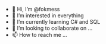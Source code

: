 - 👋 Hi, I’m @fokmess
- 👀 I’m interested in everything
- 🌱 I’m currently learning С# and SQL
- 💞️ I’m looking to collaborate on ...
- 📫 How to reach me ...

<!---
fokmess/fokmess is a ✨ special ✨ repository because its `README.md` (this file) appears on your GitHub profile.
You can click the Preview link to take a look at your changes.
--->
